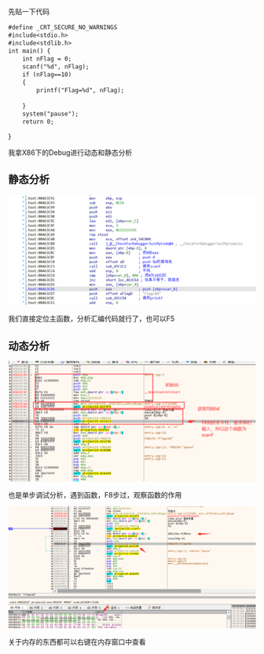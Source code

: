 先贴一下代码

    #define _CRT_SECURE_NO_WARNINGS
    #include<stdio.h>
    #include<stdlib.h>
    int main() {
      	int nFlag = 0;
      	scanf("%d", nFlag);
      	if (nFlag==10)
      	{
      		printf("Flag=%d", nFlag);
		
      	}
      	system("pause");
      	return 0;
   }

我拿X86下的Debug进行动态和静态分析

静态分析
---
![](https://github.com/Whitebird0/tuchuang/blob/main/QQ%E6%88%AA%E5%9B%BE20211001152834.png) 

我们直接定位主函数，分析汇编代码就行了，也可以F5

动态分析
---
![](https://github.com/Whitebird0/tuchuang/blob/main/QQ%E6%88%AA%E5%9B%BE20211001154236.png) 

也是单步调试分析，遇到函数，F8步过，观察函数的作用

![](https://github.com/Whitebird0/tuchuang/blob/main/QQ%E6%88%AA%E5%9B%BE20211001154758.png) 

关于内存的东西都可以右键在内存窗口中查看

